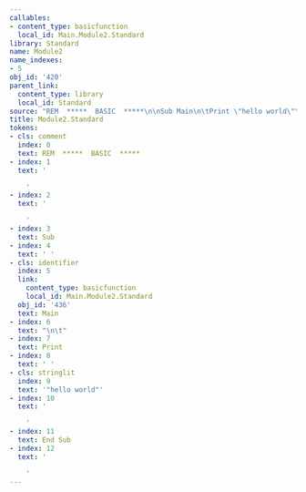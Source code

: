 ```yaml
---
callables:
- content_type: basicfunction
  local_id: Main.Module2.Standard
library: Standard
name: Module2
name_indexes:
- 5
obj_id: '420'
parent_link:
  content_type: library
  local_id: Standard
source: "REM  *****  BASIC  *****\n\nSub Main\n\tPrint \"hello world\"\nEnd Sub\n"
title: Module2.Standard
tokens:
- cls: comment
  index: 0
  text: REM  *****  BASIC  *****
- index: 1
  text: '

    '
- index: 2
  text: '

    '
- index: 3
  text: Sub
- index: 4
  text: ' '
- cls: identifier
  index: 5
  link:
    content_type: basicfunction
    local_id: Main.Module2.Standard
  obj_id: '436'
  text: Main
- index: 6
  text: "\n\t"
- index: 7
  text: Print
- index: 8
  text: ' '
- cls: stringlit
  index: 9
  text: '"hello world"'
- index: 10
  text: '

    '
- index: 11
  text: End Sub
- index: 12
  text: '

    '
---
```

